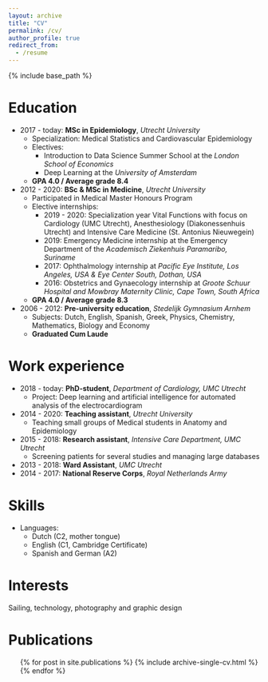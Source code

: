 ```yaml
---
layout: archive
title: "CV"
permalink: /cv/
author_profile: true
redirect_from:
  - /resume
---
```


{% include base_path %}

Education
======
* 2017 - today: **MSc in Epidemiology**, *Utrecht University*
  * Specialization: Medical Statistics and Cardiovascular Epidemiology
  * Electives:
    * Introduction to Data Science Summer School at the *London School of Economics*
    * Deep Learning at the *University of Amsterdam*
  * **GPA 4.0 / Average grade 8.4**
* 2012 - 2020: **BSc & MSc in Medicine**, *Utrecht University*
  * Participated in Medical Master Honours Program
  * Elective internships:
    * 2019 - 2020: Specialization year Vital Functions with focus on Cardiology (UMC Utrecht), Anesthesiology (Diakonessenhuis Utrecht) and Intensive Care Medicine (St. Antonius Nieuwegein)
    * 2019: Emergency Medicine internship at the Emergency Department of the *Academisch Ziekenhuis Paramaribo, Suriname*
    * 2017: Ophthalmology internship at *Pacific Eye Institute, Los Angeles, USA & Eye Center South, Dothan, USA*
    * 2016: Obstetrics and Gynaecology internship at *Groote Schuur Hospital and Mowbray Maternity Clinic, Cape Town, South Africa*
  * **GPA 4.0 / Average grade 8.3**
* 2006 - 2012: **Pre-university education**, *Stedelijk Gymnasium Arnhem*
  * Subjects: Dutch, English, Spanish, Greek, Physics, Chemistry, Mathematics, Biology and Economy
  * **Graduated Cum Laude**

Work experience
======
* 2018 - today: **PhD-student**, *Department of Cardiology, UMC Utrecht*
  * Project: Deep learning and artificial intelligence for automated analysis of the electrocardiogram
* 2014 - 2020: **Teaching assistant**, *Utrecht University*
  * Teaching small groups of Medical students in Anatomy and Epidemiology
* 2015 - 2018: **Research assistant**, *Intensive Care Department, UMC Utrecht*
  * Screening patients for several studies and managing large databases
* 2013 - 2018: **Ward Assistant**, *UMC Utrecht*
* 2014 - 2017: **National Reserve Corps**, *Royal Netherlands Army*

Skills
======
* Languages:
  * Dutch (C2, mother tongue)
  * English (C1, Cambridge Certificate)
  * Spanish and German (A2)

Interests
======
Sailing, technology, photography and graphic design

Publications
======
  <ul>{% for post in site.publications %}
    {% include archive-single-cv.html %}
  {% endfor %}</ul>
